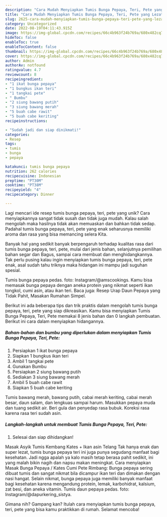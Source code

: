 ```yaml
---
description: "Cara Mudah Menyiapkan Tumis Bunga Pepaya, Teri, Pete yang Lezat"
title: "Cara Mudah Menyiapkan Tumis Bunga Pepaya, Teri, Pete yang Lezat"
slug: 2625-cara-mudah-menyiapkan-tumis-bunga-pepaya-teri-pete-yang-lezat
category: Uncategorized
date: 2022-08-19T04:11:43.915Z
image: https://img-global.cpcdn.com/recipes/66c4b963f24b769a/680x482cq70/tumis-bunga-pepaya-teri-pete-foto-resep-utama.jpg
hideToc: false
enableToc: true
enableTocContent: false
thumbnail: https://img-global.cpcdn.com/recipes/66c4b963f24b769a/680x482cq70/tumis-bunga-pepaya-teri-pete-foto-resep-utama.jpg
cover: https://img-global.cpcdn.com/recipes/66c4b963f24b769a/680x482cq70/tumis-bunga-pepaya-teri-pete-foto-resep-utama.jpg
author: Admin
authorAv: notfound
ratingvalue: 4.7
reviewcount: 8
recipeingredient:
- "1 ikat bunga pepaya"
- "1 bungkus ikan teri"
- "1 tangkai pete"
- " Bumbu"
- "2 siung bawang putih"
- "3 siung bawang merah"
- "5 buah cabe rawit"
- "5 buah cabe keriting"
recipeinstructions:

- "Sudah jadi dan siap dinikmati!"
categories:
- Resep
tags:
- tumis
- bunga
- pepaya

katakunci: tumis bunga pepaya 
nutrition: 262 calories
recipecuisine: Indonesian
preptime: "PT30M"
cooktime: "PT38M"
recipeyield: "4"
recipecategory: Dinner

---
```





Lagi mencari ide resep tumis bunga pepaya, teri, pete yang unik? Cara menyiapkannya sangat tidak susah dan tidak juga mudah. Kalau salah mengolah maka hasilnya tidak akan memuaskan dan bahkan tidak sedap. Padahal tumis bunga pepaya, teri, pete yang enak seharusnya memiliki aroma dan rasa yang bisa memancing selera Kita.





Banyak hal yang sedikit banyak berpengaruh terhadap kualitas rasa dari tumis bunga pepaya, teri, pete, mulai dari jenis bahan, selanjutnya pemilihan bahan segar dan Bagus, sampai cara membuat dan menghidangkannya. Tak perlu pusing kalau ingin menyiapkan tumis bunga pepaya, teri, pete enak,      asal sudah tahu triknya maka hidangan ini mampu jadi suguhan spesial.














Tumis bunga pepaya pedas. foto: Instagram/@amscookings. Kamu bisa memasak bunga pepaya dengan aneka protein yang nikmat seperti ikan tongkol, cumi asin, atau ikan teri. Baca juga: Resep Urap Daun Pepaya yang Tidak Pahit, Masakan Rumahan Simpel.






Berikut ini ada beberapa tips dan trik praktis dalam mengolah tumis bunga pepaya, teri, pete yang siap dikreasikan. Kamu bisa menyiapkan Tumis Bunga Pepaya, Teri, Pete memakai 8 jenis bahan dan 0 langkah pembuatan. Berikut ini cara dalam menyiapkan hidangannya.

<!--inarticleads1-->

##### Bahan-bahan dan bumbu yang diperlukan dalam menyiapkan Tumis Bunga Pepaya, Teri, Pete:

1. Persiapkan 1 ikat bunga pepaya
1. Siapkan 1 bungkus ikan teri
1. Ambil 1 tangkai pete
1. Gunakan  Bumbu
1. Persiapkan 2 siung bawang putih
1. Sediakan 3 siung bawang merah
1. Ambil 5 buah cabe rawit
1. Siapkan 5 buah cabe keriting


Tumis bawang merah, bawang putih, cabai merah keriting, cabai merah besar, daun salam, dan lengkuas sampai harum. Masukkan pepaya muda dan tuang sedikit air. Beri gula dan penyedap rasa bubuk. Koreksi rasa karena rasa teri sudah asin. 

<!--inarticleads2-->

##### Langkah-langkah untuk membuat Tumis Bunga Pepaya, Teri, Pete:


1. Selesai dan siap dihidangkan!

Masak Asyik Tumis Kembang Kates + Ikan asin Telang Tak hanya enak dan super lezat, tumis bunga pepaya teri ini juga punya segudang manfaat bagi kesehatan. Jadi ngga apalah ya kalo masih tetap berasa pahit sedikit, ini yang malah bikin nagih dan napsu makan meningkat. Cara menyiapkan Masak Bunga Pepaya / Kates Cumi Pete Rimbang: Bunga pepaya sering dibuat tumis dan sangat nikmat bila dicampur ikan teri dan dimakan dengan nasi hangat. Selain nikmat, bunga pepaya juga memiliki banyak manfaat bagi kesehatan karena mengandung protein, lemak, karbohidrat, kalsium, zat besi, dan aneka vitamin. Tumis daun pepaya pedas. foto: Instagram/@dapurkering_sistya. 

Gimana nih? Gampang kan? Itulah cara menyiapkan tumis bunga pepaya, teri, pete yang bisa kamu praktikkan di rumah. Selamat mencoba!
